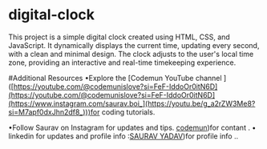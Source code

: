 # digital-clock
This project is a simple digital clock created using HTML, CSS, and JavaScript. It dynamically displays the current time, updating every second, with a clean and minimal design. The clock adjusts to the user's local time zone, providing an interactive and real-time timekeeping experience.

#Additional Resources
•Explore the [Codemun YouTube channel ]([https://youtube.com/@codemunislove?si=FeF-IddoOr0itN6D](https://youtube.com/@codemunislove?si=FeF-IddoOr0itN6D](https://www.instagram.com/saurav.boi_](https://youtu.be/g_a2rZW3Me8?si=M7apf0dxJhn2df8_)))for coding tutorials.

•Follow Saurav on Instagram  for updates and tips.
[codemun]([[https://youtube.com/@codemunislove?si=FeF-IddoOr0itN6D](https://www.instagram.com/saurav.boi_](https://youtu.be/g_a2rZW3Me8?si=M7apf0dxJhn2df8_))))for contant .
• linkedin for updates and profile info  :[SAURAV YADAV]([https://youtube.com/@codemunislove?si=FeF-IddoOr0itN6D](https://www.instagram.com/saurav.boi_)))for profile info  ..
